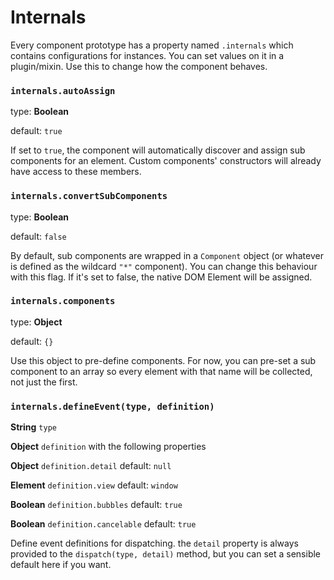Internals
=========

Every component prototype has a property named `.internals` which contains configurations for instances.
You can set values on it in a plugin/mixin.
Use this to change how the component behaves.

### `internals.autoAssign`

type: **Boolean**

default: `true`

If set to `true`, the component will automatically discover and assign sub components for an element.
Custom components' constructors will already have access to these members.


### `internals.convertSubComponents`

type: **Boolean**

default: `false`

By default, sub components are wrapped in a `Component` object (or whatever is defined as the wildcard `"*"` component).
You can change this behaviour with this flag.
If it's set to false, the native DOM Element will be assigned.


### `internals.components`

type: **Object**

default: `{}`

Use this object to pre-define components.
For now, you can pre-set a sub component to an array so every element with that name
will be collected, not just the first.


### `internals.defineEvent(type, definition)`

**String** `type`

**Object** `definition` with the following properties

**Object** `definition.detail` default: `null`

**Element** `definition.view` default: `window`

**Boolean** `definition.bubbles` default: `true`

**Boolean** `definition.cancelable` default: `true`

Define event definitions for dispatching.
the `detail` property is always provided to the `dispatch(type, detail)` method,
but you can set a sensible default here if you want.
